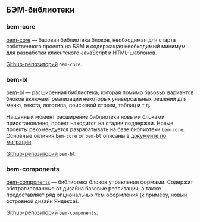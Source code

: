 ## БЭМ-библиотеки

### bem-core

[bem-core](https://ru.bem.info/libs/bem-core/) — базовая библиотека блоков, необходимая для старта собственного проекта на БЭМ и содержащая необходимый минимум для разработки клиентского JavaScript и HTML-шаблонов.

[Github-репозиторий](https://github.com/bem/bem-core/) `bem-core`.

### bem-bl

[bem-bl](https://ru.bem.info/libs/bem-bl/) — расширенная библиотека, которая помимо базовых вариантов блоков включает реализации некоторых универсальных решений для меню, текста, логотипа, поисковой строки, таблиц и т.д.

На данный момент расширение библиотеки новыми блоками приостановлено, проект находится на стадии поддержки. Новые проекты рекомендуется разрабатывать на базе библиотеки `bem-core`. Основные отличия `bem-core` от `bem-bl` описаны в [документе по миграции](https://ru.bem.info/libs/bem-core/current/migration/).

[Github-репозиторий](https://github.com/bem/bem-bl/) `bem-bl`.

### bem-components
[bem-components](https://ru.bem.info/libs/bem-components/) — библиотека блоков управления формами. Содержит абстрагированные от дизайна базовые реализации, а также предоставляет ряд опциональных тем оформления (к примеру, новый островной дизайн Яндекса).

[Github-репозиторий](https://github.com/bem/bem-components/) `bem-components`.
